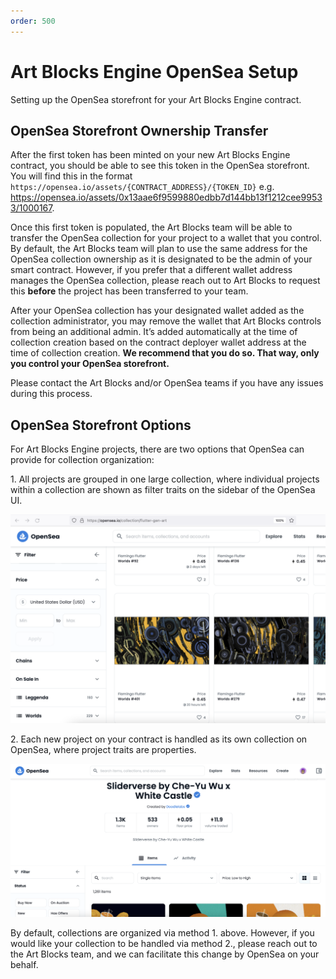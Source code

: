 ```yaml
---
order: 500
---
```

# Art Blocks Engine OpenSea Setup

Setting up the OpenSea storefront for your Art Blocks Engine contract.

## OpenSea Storefront Ownership Transfer

After the first token has been minted on your new Art Blocks Engine contract, you should be able to see this token in the OpenSea storefront. You will find this in the format `https://opensea.io/assets/{CONTRACT_ADDRESS}/{TOKEN_ID}` e.g. https://opensea.io/assets/0x13aae6f9599880edbb7d144bb13f1212cee99533/1000167.

Once this first token is populated, the Art Blocks team will be able to transfer the OpenSea collection for your project to a wallet that you control. By default, the Art Blocks team will plan to use the same address for the OpenSea collection ownership as it is designated to be the admin of your smart contract. However, if you prefer that a different wallet address manages the OpenSea collection, please reach out to Art Blocks to request this **before** the project has been transferred to your team.

After your OpenSea collection has your designated wallet added as the collection administrator, you may remove the wallet that Art Blocks controls from being an additional admin. It’s added automatically at the time of collection creation based on the contract deployer wallet address at the time of collection creation. **We recommend that you do so. That way, only you control your OpenSea storefront.**

Please contact the Art Blocks and/or OpenSea teams if you have any issues during this process.


## OpenSea Storefront Options

For Art Blocks Engine projects, there are two options that OpenSea can provide for collection organization:

   1\. All projects are grouped in one large collection, where individual projects within a collection are shown as filter traits on the sidebar of the OpenSea UI.

![All projects in one collection.](/static/screenshot1.png)

   2\. Each new project on your contract is handled as its own collection on OpenSea, where project traits are properties.

![Each project as its own collection.](/static/screenshot2.png)

By default, collections are organized via method 1. above. However, if you would like your collection to be handled via method 2., please reach out to the Art Blocks team, and we can facilitate this change by OpenSea on your behalf.
